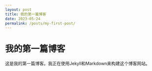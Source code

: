 ```yaml
---
layout: post
title: 我的第一篇博客
date: 2023-05-24
permalink: /posts/my-first-post/
---
```


# 我的第一篇博客

这是我的第一篇博客。我正在使用Jekyll和Markdown来构建这个博客网站。
